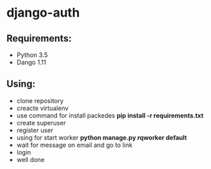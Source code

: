 # django-auth

## Requirements:
* Python 3.5
* Dango 1.11
## Using:
* clone repository
* creacte virtualenv
* use command for install packedes __pip install -r requirements.txt__
* create superuser 
* register user 
* using for start worker __python manage.py rqworker default__
* wait for message on email and go to link
* login
* well done
 
